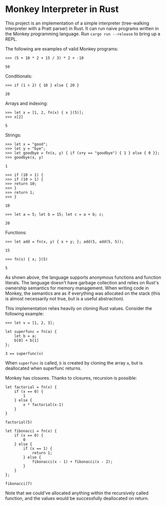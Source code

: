 # Monkey Interpreter in Rust

This project is an implementation of a simple interpreter (tree-walking interpreter with a Pratt parser) in Rust. It can run naive programs written in the Monkey programming language. Run `cargo run --release` to bring up a REPL.

The following are examples of valid Monkey programs:
```
>>> (5 + 10 * 2 + 15 / 3) * 2 + -10

50
```

Conditionals:
```
>>> if (1 > 2) { 10 } else { 20 }

20
```

Arrays and indexing:
```
>>> let x = [1, 2, fn(x) { x }(5)]; 
>>> x[2]

5
```

Strings:
```
>>> let x = "good";
>>> let y = "bye";
>>> let goodbye = fn(x, y) { if (x+y == "goodbye") { 1 } else { 0 }};
>>> goodbye(x, y)

1
```

```
>>> if (10 > 1) {
>>> if (10 > 1) {
>>> return 10;
>>> }
>>> return 1; 
>>> }

10
```

```
>>> let a = 5; let b = 15; let c = a + b; c;

20
```

Functions:
```
>>> let add = fn(x, y) { x + y; }; add(5, add(5, 5));

15
```

```
>>> fn(x) { x; }(5)

5
```

As shown above, the language supports anonymous functions and function literals.
The language doesn't have garbage collection and relies on Rust's ownership
semantics for memory management. When writing code in Monkey, the semantics are
as if everything was allocated on the stack (this is almost necessarily not
true, but is a useful abstraction).

This implementation relies heavily on cloning Rust values. Consider the following example:
```
>>> let v = [1, 2, 3]; 

let superfunc = fn(a) { 
    let b = a; 
    b[0] + b[1] 
}; 

3 == superfunc(v)
```

When `superfunc` is called, `b` is created by cloning the array `a`, but is deallocated when superfunc returns.

Monkey has closures. Thanks to closures, recursion is possible:
```
let factorial = fn(x) {
    if (x == 0) {
        1
    } else {
        x * factorial(x-1)
    }
}

factorial(5)
```

```
let fibonacci = fn(x) { 
    if (x == 0) {
        0
    } else {
        if (x == 1) {
            return 1; 
        } else {
            fibonacci(x - 1) + fibonacci(x - 2);
        }
    } 
};
            
fibonacci(7)
```

Note that we could've allocated anything within the recursively called
function, and the values would be successfully deallocated on return.